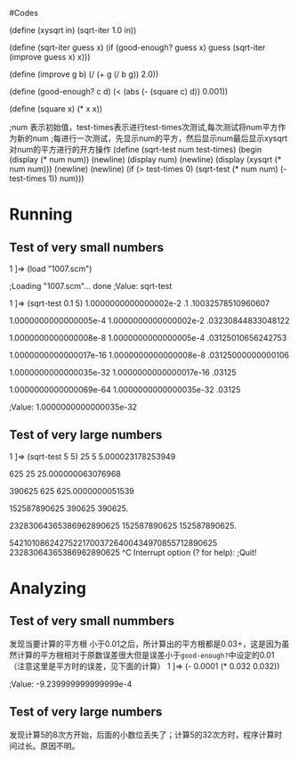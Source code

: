 #Codes

  (define (xysqrt in)
    (sqrt-iter 1.0 in))
  
  (define (sqrt-iter guess x)
    (if (good-enough? guess x)
        guess
        (sqrt-iter (improve guess x) x)))
  
  (define (improve g b)
    (/ (+ g
          (/ b g))
       2.0))
  
  (define (good-enough? c d)
    (< (abs (- (square c)
               d))
       0.001))
  
  (define (square x)
    (* x x))
  
  ;num 表示初始值，test-times表示进行test-times次测试,每次测试将num平方作为新的num
  ;每进行一次测试，先显示num的平方，然后显示num最后显示xysqrt对num的平方进行的开方操作
  (define (sqrt-test num test-times)
    (begin (display (* num num)) (newline) (display num) (newline) (display (xysqrt (* num num))) (newline) (newline)
           (if (> test-times 0)
             (sqrt-test (* num num) (- test-times 1))
             num)))
   
# Running
## Test of very small numbers
  1 ]=> (load "1007.scm")
  
  ;Loading "1007.scm"... done
  ;Value: sqrt-test
  
  1 ]=> (sqrt-test 0.1 5)
  1.0000000000000002e-2
  .1
  .10032578510960607
  
  1.0000000000000005e-4
  1.0000000000000002e-2
  .03230844833048122
  
  1.0000000000000008e-8
  1.0000000000000005e-4
  .03125010656242753
  
  1.0000000000000017e-16
  1.0000000000000008e-8
  .03125000000000106
  
  1.0000000000000035e-32
  1.0000000000000017e-16
  .03125
  
  1.0000000000000069e-64
  1.0000000000000035e-32
  .03125
  
  ;Value: 1.0000000000000035e-32

## Test of very large numbers
  1 ]=> (sqrt-test 5 5)
  25
  5
  5.000023178253949
  
  625
  25
  25.000000063076968
  
  390625
  625
  625.0000000051539
  
  152587890625
  390625
  390625.
  
  23283064365386962890625
  152587890625
  152587890625.
  
  542101086242752217003726400434970855712890625
  23283064365386962890625
  ^C
  Interrupt option (? for help): ;Quit!
 
# Analyzing
## Test of very small nummbers
发现当要计算的平方根 小于0.01之后，所计算出的平方根都是0.03+，这是因为虽然计算的平方根相对于原数误差很大但是误差小于`good-enough?`中设定的0.01（注意这里是平方时的误差，见下面的计算）
  1 ]=> (- 0.0001 (* 0.032 0.032))
  
  ;Value: -9.239999999999999e-4

## Test of very large numbers
发现计算5的8次方开始，后面的小数位丢失了；计算5的32次方时，程序计算时间过长。原因不明。
